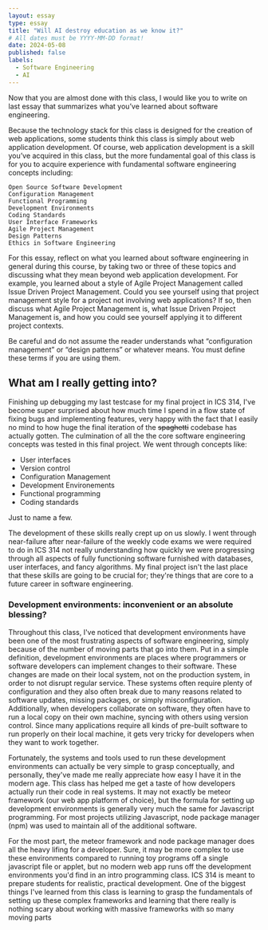 ```yaml
---
layout: essay
type: essay
title: "Will AI destroy education as we know it?"
# All dates must be YYYY-MM-DD format!
date: 2024-05-08
published: false
labels:
  - Software Engineering
  - AI
---
```


Now that you are almost done with this class, I would like you to write on last essay that summarizes what you’ve learned about software engineering.

Because the technology stack for this class is designed for the creation of web applications, some students think this class is simply about web application development. Of course, web application development is a skill you’ve acquired in this class, but the more fundamental goal of this class is for you to acquire experience with fundamental software engineering concepts including:

    Open Source Software Development
    Configuration Management
    Functional Programming
    Development Environments
    Coding Standards
    User Interface Frameworks
    Agile Project Management
    Design Patterns
    Ethics in Software Engineering

For this essay, reflect on what you learned about software engineering in general during this course, by taking two or three of these topics and discussing what they mean beyond web application development. For example, you learned about a style of Agile Project Management called Issue Driven Project Management. Could you see yourself using that project management style for a project not involving web applications? If so, then discuss what Agile Project Management is, what Issue Driven Project Management is, and how you could see yourself applying it to different project contexts.

Be careful and do not assume the reader understands what “configuration management” or “design patterns” or whatever means. You must define these terms if you are using them.

## What am I really getting into?

Finishing up debugging my last testcase for my final project in ICS 314, I've become super surprised about how much time I spend in a flow state of fixing bugs and implementing features, very happy with the fact that I easily no mind to how huge the final iteration of the ~~spaghetti~~ codebase has actually gotten. The culmination of all the the core software engineering concepts was tested in this final project. We went through concepts like:

- User interfaces
- Version control
- Configuration Management
- Development Environements
- Functional programming
- Coding standards

Just to name a few. 

The development of these skills really crept up on us slowly. I went through near-failure after near-failure of the weekly code exams we were required to do in ICS 314 not really understanding how quickly we were progressing through all aspects of fully functioning software furnished with databases, user interfaces, and fancy algorithms. My final project isn't the last place that these skills are going to be crucial for; they're things that are core to a future career in software engineering.

### Development environments: inconvenient or an absolute blessing?

Throughout this class, I've noticed that development environments have been one of the most frustrating aspects of software engineering, simply because of the number of moving parts that go into them. Put in a simple definition, development environments are places where programmers or software developers can implement changes to their software. These changes are made on their local system, not on the production system, in order to not disrupt regular service. These systems often require plenty of configuration and they also often break due to many reasons related to software updates, missing packages, or simply misconfiguration. Additionally, when developers collaborate on software, they often have to run a local copy on their own machine, syncing with others using version control. Since many applications require all kinds of pre-built software to run properly on their local machine, it gets very tricky for developers when they want to work together.

Fortunately, the systems and tools used to run these development environments can actually be very simple to grasp conceptually, and personally, they've made me really appreciate how easy I have it in the modern age. This class has helped me get a taste of how developers actually run their code in real systems. It may not exactly be meteor framework (our web app platform of choice), but the formula for setting up development environments is generally very much the same for Javascript programming. For most projects utilizing Javascript, node package manager (npm) was used to maintain all of the additional software. 

For the most part, the meteor framework and node package manager does all the heavy lifing for a developer. Sure, it may be more complex to use these environments compared to running toy programs off a single javascript file or applet, but no modern web app runs off the development environments you'd find in an intro programming class. ICS 314 is meant to prepare students for realistic, practical development. One of the biggest things I've learned from this class is learning to grasp the fundamentals of setting up these complex frameworks and learning that there really is nothing scary about working with massive frameworks with so many moving parts





